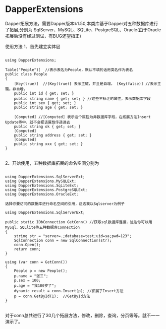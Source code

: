 # DapperExtensions
Dapper拓展方法，需要Dapper版本≥1.50,本类库基于Dapper对五种数据库进行了拓展,分别为
SqlServer、MySQL、SQLite、PostgreSQL、Oracle(由于Oracle拓展后没有经过测试，有BUG还望指正)

使用方法
1、首先建立实体层
<pre>
<code>
using DapperExtensions;

Table("People")]  //表示表名为People，默认不填的话用类名作为表名
public class People
{
    [Key(true)]  //[Key(true)] 表示主键，并且是自增。 [Key(false)] //表示主键，非自增。
    public int id { get; set; } 
    public string name { get; set; } //这些不标注的属性，表示数据库字段
    public int sex { get; set; }
    public string age { get; set; }
    
    [Computed] //[Computed] 表示这个属性为非数据库字段，在拓展方法Insert Update等中，就不会把该属性传递进去
    public string ok { get; set; }
    [Computed]
    public string address { get; set; }
    [Computed]
    public string xxx { get; set; }
}
</code>
</pre>
2、开始使用，五种数据库拓展的命名空间分别为
<pre>
<code>
using DapperExtensions.SqlServerExt;
using DapperExtensions.MySQLExt;
using DapperExtensions.SqLiteExt;
using DapperExtensions.PostgreSQLExt;
using DapperExtensions.OracleExt;

选择你要访问的数据库进行命名空间的引用，这边我以Sqlserver为例子

using DapperExtensions.SqlServerExt;

public static IDbConnection GetConn() //获取sql数据库连接，这边你可以用MySql、SQLlite等五种数据库Connection
{
    string str = "server=.;database=test;uid=sa;pwd=123";
    SqlConnection conn = new SqlConnection(str);
    conn.Open();
    return conn;
}

using (var conn = GetConn()) 
{
    People p = new People();
    p.name = "张三";
    p.sex = 100;
    p.age = "我100岁了";
    dynamic result = conn.Insert(p); //拓展了Insert方法
    p = conn.GetById<People>(1);  //GetById方法
}
</code>
</pre>
对于conn总共进行了30几个拓展方法，修改，删除，查询，分页等等。就不一一演示了。
